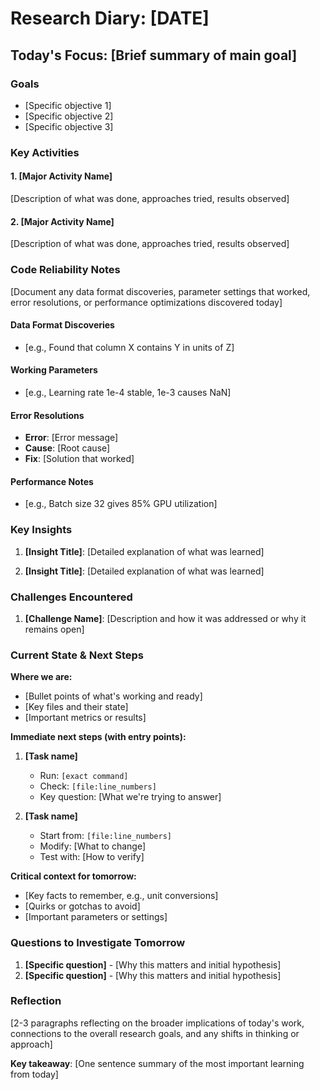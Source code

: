 # Research Diary: [DATE]

## Today's Focus: [Brief summary of main goal]

### Goals
- [Specific objective 1]
- [Specific objective 2]
- [Specific objective 3]

### Key Activities

#### 1. [Major Activity Name]
[Description of what was done, approaches tried, results observed]

#### 2. [Major Activity Name]
[Description of what was done, approaches tried, results observed]

### Code Reliability Notes
[Document any data format discoveries, parameter settings that worked, error resolutions, or performance optimizations discovered today]

#### Data Format Discoveries
- [e.g., Found that column X contains Y in units of Z]

#### Working Parameters
- [e.g., Learning rate 1e-4 stable, 1e-3 causes NaN]

#### Error Resolutions
- **Error**: [Error message]
- **Cause**: [Root cause]
- **Fix**: [Solution that worked]

#### Performance Notes
- [e.g., Batch size 32 gives 85% GPU utilization]

### Key Insights

1. **[Insight Title]**: [Detailed explanation of what was learned]

2. **[Insight Title]**: [Detailed explanation of what was learned]

### Challenges Encountered

1. **[Challenge Name]**: [Description and how it was addressed or why it remains open]

### Current State & Next Steps

**Where we are:**
- [Bullet points of what's working and ready]
- [Key files and their state]
- [Important metrics or results]

**Immediate next steps (with entry points):**
1. **[Task name]**
   - Run: `[exact command]`
   - Check: `[file:line_numbers]`
   - Key question: [What we're trying to answer]

2. **[Task name]**
   - Start from: `[file:line_numbers]`
   - Modify: [What to change]
   - Test with: [How to verify]

**Critical context for tomorrow:**
- [Key facts to remember, e.g., unit conversions]
- [Quirks or gotchas to avoid]
- [Important parameters or settings]

### Questions to Investigate Tomorrow

1. **[Specific question]** - [Why this matters and initial hypothesis]
2. **[Specific question]** - [Why this matters and initial hypothesis]

### Reflection

[2-3 paragraphs reflecting on the broader implications of today's work, connections to the overall research goals, and any shifts in thinking or approach]

**Key takeaway**: [One sentence summary of the most important learning from today]

